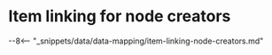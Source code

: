 # Item linking for node creators

--8<-- "_snippets/data/data-mapping/item-linking-node-creators.md"
